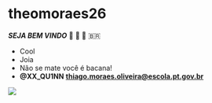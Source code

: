 # theomoraes26
***SEJA BEM VINDO*** 🐘 🎱 🦫 🇧🇷 

- Cool
- Joia 
- Não se mate você é bacana!
- **@XX_QU1NN** **thiago.moraes.oliveira@escola.pt.gov.br**




![](https://media.tenor.com/sh5tX82hP1EAAAAC/anime-volleyball.gif)
